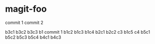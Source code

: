 # magit-foo

commit 1
commit 2

b3c1
b3c2
b3c3
b1 commit 1
b1c2
b1c3
b1c4
b2c1
b2c2
c3
b1c5
c4
b5c1
b5c2
b5c3
b5c4
b4c1
b4c3
